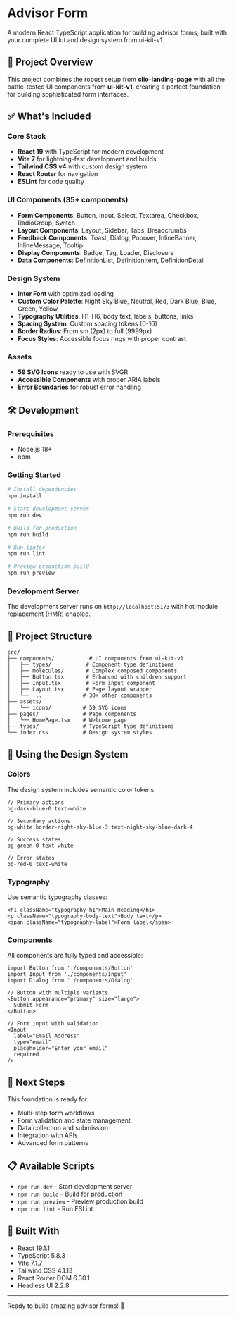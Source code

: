 # Advisor Form

A modern React TypeScript application for building advisor forms, built with your complete UI kit and design system from ui-kit-v1.

## 🚀 Project Overview

This project combines the robust setup from **clio-landing-page** with all the battle-tested UI components from **ui-kit-v1**, creating a perfect foundation for building sophisticated form interfaces.

## ✅ What's Included

### Core Stack
- **React 19** with TypeScript for modern development
- **Vite 7** for lightning-fast development and builds
- **Tailwind CSS v4** with custom design system
- **React Router** for navigation
- **ESLint** for code quality

### UI Components (35+ components)
- **Form Components**: Button, Input, Select, Textarea, Checkbox, RadioGroup, Switch
- **Layout Components**: Layout, Sidebar, Tabs, Breadcrumbs
- **Feedback Components**: Toast, Dialog, Popover, InlineBanner, InlineMessage, Tooltip
- **Display Components**: Badge, Tag, Loader, Disclosure
- **Data Components**: DefinitionList, DefinitionItem, DefinitionDetail

### Design System
- **Inter Font** with optimized loading
- **Custom Color Palette**: Night Sky Blue, Neutral, Red, Dark Blue, Blue, Green, Yellow
- **Typography Utilities**: H1-H6, body text, labels, buttons, links
- **Spacing System**: Custom spacing tokens (0-16)
- **Border Radius**: From sm (2px) to full (9999px)
- **Focus Styles**: Accessible focus rings with proper contrast

### Assets
- **59 SVG Icons** ready to use with SVGR
- **Accessible Components** with proper ARIA labels
- **Error Boundaries** for robust error handling

## 🛠️ Development

### Prerequisites
- Node.js 18+
- npm

### Getting Started

```bash
# Install dependencies
npm install

# Start development server
npm run dev

# Build for production
npm run build

# Run linter
npm run lint

# Preview production build
npm run preview
```

### Development Server
The development server runs on `http://localhost:5173` with hot module replacement (HMR) enabled.

## 📁 Project Structure

```
src/
├── components/           # UI components from ui-kit-v1
│   ├── types/           # Component type definitions
│   ├── molecules/       # Complex composed components
│   ├── Button.tsx       # Enhanced with children support
│   ├── Input.tsx        # Form input component
│   ├── Layout.tsx       # Page layout wrapper
│   └── ...             # 30+ other components
├── assets/
│   └── icons/          # 59 SVG icons
├── pages/              # Page components
│   └── HomePage.tsx    # Welcome page
├── types/              # TypeScript type definitions
└── index.css           # Design system styles
```

## 🎨 Using the Design System

### Colors
The design system includes semantic color tokens:

```tsx
// Primary actions
bg-dark-blue-0 text-white

// Secondary actions
bg-white border-night-sky-blue-3 text-night-sky-blue-dark-4

// Success states
bg-green-0 text-white

// Error states
bg-red-0 text-white
```

### Typography
Use semantic typography classes:

```tsx
<h1 className="typography-h1">Main Heading</h1>
<p className="typography-body-text">Body text</p>
<span className="typography-label">Form label</span>
```

### Components
All components are fully typed and accessible:

```tsx
import Button from './components/Button'
import Input from './components/Input'
import Dialog from './components/Dialog'

// Button with multiple variants
<Button appearance="primary" size="large">
  Submit Form
</Button>

// Form input with validation
<Input
  label="Email Address"
  type="email"
  placeholder="Enter your email"
  required
/>
```

## 🧪 Next Steps

This foundation is ready for:
- Multi-step form workflows
- Form validation and state management
- Data collection and submission
- Integration with APIs
- Advanced form patterns

## 📋 Available Scripts

- `npm run dev` - Start development server
- `npm run build` - Build for production
- `npm run preview` - Preview production build
- `npm run lint` - Run ESLint

## 🎯 Built With

- React 19.1.1
- TypeScript 5.8.3
- Vite 7.1.7
- Tailwind CSS 4.1.13
- React Router DOM 6.30.1
- Headless UI 2.2.8

---

Ready to build amazing advisor forms! 🚀
